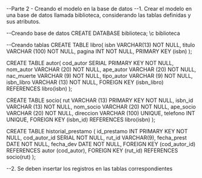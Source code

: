 --Parte 2 - Creando el modelo en la base de datos
--1. Crear el modelo en una base de datos llamada biblioteca, considerando las tablas definidas y sus atributos. 

--Creando base de datos 
CREATE DATABASE biblioteca;
\c biblioteca

--Creando tablas
CREATE TABLE libro(
    isbn VARCHAR(13) NOT NULL,
    titulo VARCHAR (100) NOT NULL,
    pagina INT NOT NULL, 
    PRIMARY KEY (isbn)
);

CREATE TABLE autor(
    cod_autor SERIAL PRIMARY KEY NOT NULL,
    nom_autor VARCHAR (20) NOT NULL,
    ape_autor VARCHAR (20) NOT NULL,
    nac_muerte VARCHAR (9) NOT NULL,
    tipo_autor VARCHAR (9) NOT NULL,
    isbn_libro VARCHAR (13) NOT NULL,
    FOREIGN KEY (isbn_libro) REFERENCES libro(isbn)
);

CREATE TABLE socio(
    rut VARCHAR (13) PRIMARY KEY NOT NULL,
    isbn_id VARCHAR (13) NOT NULL,
    nom_socio VARCHAR (20) NOT NULL,
    ape_socio VARCHAR (20) NOT NULL,
    direccion VARCHAR (100) UNIQUE,
    telefono INT UNIQUE,
    FOREIGN KEY (isbn_id) REFERENCES libro(isbn)
);

CREATE TABLE historial_prestamo (
    id_prestamo INT PRIMARY KEY NOT NULL,
    cod_autor_id SERIAL NOT NULL,
    rut_id VARCHAR(9),
    fecha_prest DATE NOT NULL,
    fecha_dev DATE NOT NULL,
    FOREIGN KEY (cod_autor_id) REFERENCES autor (cod_autor),
    FOREIGN KEY (rut_id) REFERENCES socio(rut)
);

--2. Se deben insertar los registros en las tablas correspondientes